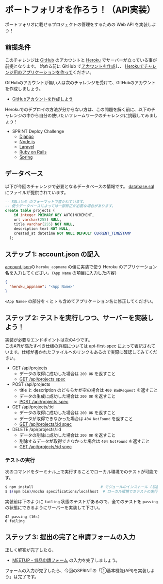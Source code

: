 # ポートフォリオを作ろう！（API実装）
ポートフォリオに載せるプロジェクトの管理をするための Web API を実装しよう！

## 前提条件
このチャレンジは [GitHub](https://github.com) のアカウントと [Heroku](https://heroku.com) でサーバーが立っている事が前提となります。
始める前に GitHub で[アカウントを作成](https://github.com/join)し、 [Herokuでチャレンジ用のアプリケーションを作って](https://dashboard.heroku.com/new)ください。

GitHubのアカウントが無い人は次のチャレンジを受けて、GitHubのアカウントを作成しましょう。  
- [GitHubアカウントを作成しよう](https://app.code-check.io/orgs/codecheck_official/challenges/70)

Herokuでのデプロイの方法が分からない方は、この問題を解く前に、以下のチャレンジの中から自分の使いたいフレームワークのチャレンジに挑戦してみましょう！
- SPRINT Deploy Challenge
  - [Django](https://app.code-check.io/orgs/codecheck_official/challenges/71)
  - [Node.js](https://app.code-check.io/orgs/codecheck_official/challenges/69)
  - [Laravel](https://app.code-check.io/orgs/codecheck_official/challenges/73)
  - [Ruby on Rails](https://app.code-check.io/orgs/codecheck_official/challenges/75)
  - [Spring](https://app.code-check.io/orgs/codecheck_official/challenges/72)

## データベース
以下が今回のチャレンジで必要となるデータベースの情報です。
[database.sql](./specifications/database.sql)にファイルが提供されています。

```sql
-- SQLite3 のフォーマットで書かれています。
-- 使うデータベースによっては一部修正が必要な場合があります。
create table projects (
    id integer PRIMARY KEY AUTOINCREMENT,
    url varchar(255) NULL,
    title varchar(255) NOT NULL,
    description text NOT NULL,
    created_at datetime NOT NULL DEFAULT CURRENT_TIMESTAMP
  );
```

## ステップ 1: account.json の記入
[account.json](./account.json)の `heroku_appname` の値に実装で使う Heroku のアプリケーション名を入力してください。（`App Name` の項目に入力した内容）  

```json
{
  "heroku_appname": "<App Name>"
}
```
`<App Name>` の部分を `<` と `>` も含めてアプリケーション名に修正してください。

## ステップ 2: テストを実行しつつ、サーバーを実装しよう！
実装が必要なエンドポイントは次の4つです。  
このAPIが満たすべき仕様の詳細については [api-first-spec](https://github.com/shunjikonishi/api-first-spec) によって表記されています。仕様が書かれたファイルへのリンクもあるので実際に確認してみてください。

- GET /api/projects
  - データの取得に成功した場合は `200 OK` を返すこと
  - [GET /api/projects spec](./specifications/localhost/GET-api-projects.spec.js)
- POST /api/projects
  - title と description のどちらかが空の場合は `400 BadRequest` を返すこと
  - データの生成に成功した場合は `200 OK` を返すこと
  - [POST /api/projects spec](./specifications/localhost/POST-api-projects.spec.js)
- GET /api/projects/:id
  - データの取得に成功した場合は `200 OK` を返すこと
  - データが取得できなかった場合は `404 NotFound` を返すこと
  - [GET /api/projects/:id spec](./specifications/localhost/GET-api-projects_id.spec.js)
- DELETE /api/projects/:id
  - データの削除に成功した場合は `200 OK` を返すこと
  - 削除するデータが取得できなかった場合は `404 NotFound` を返すこと
  - [GET /api/projects/:id spec](./specifications/localhost/DELETE-api-projects_id.spec.js)

### テストの実行  
次のコマンドをターミナル上で実行することでローカル環境でのテストが可能です。

```bash
$ npm install                               # モジュールのインストール (初回のみ実行)
$ $(npm bin)/mocha specifications/localhost  # ローカル環境でのテストの実行
```

実装前は下のように `failing` 状態のテストがあるので、全てのテストを `passing` の状態にできるようにサーバーを実装して下さい。

```
42 passing (16s)
6 failing
```

## ステップ 3: 提出の完了と申請フォームの入力
正しく解答が完了したら、
- [MEETUP・賞品申請フォーム](http://j.mp/sprint_meetupform)
の入力を完了しましょう。  
  
フォームの入力が完了したら、今回のSPRINTの「①基本機能(API)を実装しよう」は完了です。
